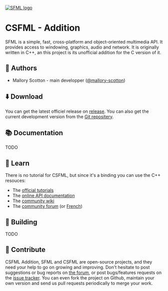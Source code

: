 [![SFML logo](https://www.sfml-dev.org/images/logo.png)](https://www.sfml-dev.org)

# CSFML - Addition

SFML is a simple, fast, cross-platform and object-oriented multimedia API.
It provides access to windowing, graphics, audio and network.
It is originally written in C++, an this project is its unofficial addition
for the C version of it.

## 👷 Authors

* Mallory Scotton - main developper ([@mallory-scotton](https://github.com/mallory-scotton))

## ⬇️ Download

You can get the latest officiel release on [release](https://github.com/mallory-scotton/csfml-addition/releases).
You can also get the current development version from the [Git repositery](https://github.com/mallory-scotton/csfml-addition).

## 📚 Documentation

TODO

## 🎨 Learn

There is no tutorial for CSFML, but since it's a binding you can use the C++ resouces:

* The [official tutorials](https://www.sfml-dev.org/tutorials/)
* The [online API documentation](https://www.sfml-dev.org/documentation/)
* The [community wiki](https://github.com/SFML/SFML/wiki/)
* The [community forum](https://en.sfml-dev.org/forums/) (or [French](https://fr.sfml-dev.org/forums/))

## 🔧 Building

TODO

## 🐛 Contribute

CSFML Addition, SFML and CSFML are open-source projects, and they need your help to go on growing and improving.
Don't hesitate to post suggestions or bug reports on [the forum](https://en.sfml-dev.org/forums/), or post bugs/features
requests on the [issue tracker](https://github.com/SFML/CSFML/issues/). You can even fork the project on Github, maintain
your own version and send us pull requests periodically to merge your work.
